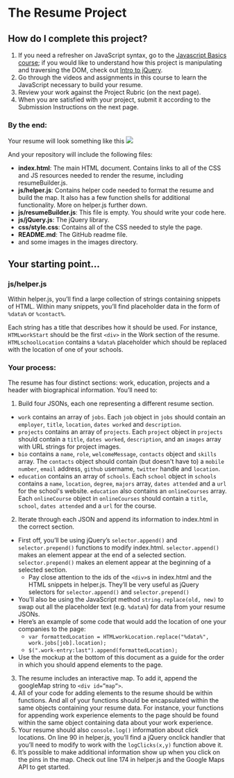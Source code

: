 # The Resume Project

## How do I complete this project?

1. If you need a refresher on JavaScript syntax, go to the [Javascript Basics course](https://www.udacity.com/course/viewer#!/c-ud804-nd); if you would like to understand how this project is manipulating and traversing the DOM, check out [Intro to jQuery](https://www.udacity.com/course/ud245-nd).
2. Go through the videos and assignments in this course to learn the JavaScript necessary to build your resume.
3. Review your work against the Project Rubric (on the next page).
4. When you are satisfied with your project, submit it according to the Submission Instructions on the next page.

### By the end:
Your resume will look something like this
![](http://i.imgur.com/pWU1Xbl.png)

And your repository will include the following files:

* **index.html**: The main HTML document. Contains links to all of the CSS and JS resources needed to render the resume, including resumeBuilder.js.
* **js/helper.js**: Contains helper code needed to format the resume and build the map. It also has a few function shells for additional functionality. More on helper.js further down.
* **js/resumeBuilder.js**: This file is empty. You should write your code here.
* **js/jQuery.js**: The jQuery library.
* **css/style.css**: Contains all of the CSS needed to style the page.
* **README.md**: 
The GitHub readme file.
* and some images in the images directory.

## Your starting point...
### js/helper.js
Within helper.js, you’ll find a large collection of strings containing snippets of HTML. Within many snippets, you’ll find placeholder data in the form of `%data%` or `%contact%`.

Each string has a title that describes how it should be used. For instance, `HTMLworkStart` should be the first `<div>` in the Work section of the resume. `HTMLschoolLocation` contains a `%data%` placeholder which should be replaced with the location of one of your schools.

### Your process:
The resume has four distinct sections: work, education, projects and a header with biographical information. You’ll need to:

1. Build four JSONs, each one representing a different resume section.
 * `work` contains an array of `jobs`. Each `job` object in `jobs` should contain an `employer`, `title`, `location`, `dates worked` and `description`.
 * `projects` contains an array of `projects`. Each `project` object in `projects` should contain a `title`, `dates worked`, `description`, and an `images` array with URL strings for project images.
 * `bio` contains a `name`, `role`, `welcomeMessage`, `contacts` object and `skills` array. The `contacts` object should contain (but doesn't have to) a `mobile number`, `email` address, `github` username, `twitter` handle and `location`.
 * `education` contains an array of `schools`. Each `school` object in `schools` contains a `name`, `location`, `degree`, `majors` array, `dates attended` and a `url` for the school's website. `education` also contains an `onlineCourses` array. Each `onlineCourse` object in `onlineCourses` should contain a `title`, `school`, `dates attended` and a `url` for the course.
2. Iterate through each JSON and append its information to index.html in the correct section.
 * First off, you’ll be using jQuery’s `selector.append()` and `selector.prepend()` functions to modify index.html. `selector.append()` makes an element appear at the end of a selected section. `selector.prepend()` makes an element appear at the beginning of a selected section.
   * Pay close attention to the ids of the `<div>`s in index.html and the HTML snippets in helper.js. They’ll be very useful as jQuery selectors for `selector.append()` and `selector.prepend()`
* You’ll also be using the JavaScript method `string.replace(old, new)` to swap out all the placeholder text (e.g. `%data%`) for data from your resume JSONs.
* Here’s an example of some code that would add the location of one your companies to the page:
   * `var formattedLocation = HTMLworkLocation.replace("%data%", work.jobs[job].location);`
   * `$(".work-entry:last").append(formattedLocation);`
 * Use the mockup at the bottom of this document as a guide for the order in which you should append elements to the page.
3. The resume includes an interactive map. To add it, append the googleMap string to `<div id=”map”>`.
4. All of your code for adding elements to the resume should be within functions.
And all of your functions should be encapsulated within the same objects containing your resume data.
For instance, your functions for appending work experience elements to the page should be found within the same object
containing data about your work experience.
5. Your resume should also `console.log()` information about click locations.
On line 90 in helper.js, you’ll find a jQuery onclick handler that you’ll need to modify to work with the `logClicks(x,y)`
function above it.
6. It’s possible to make additional information show up when you click on the pins in the map.
Check out line 174 in helper.js and the Google Maps API to get started.